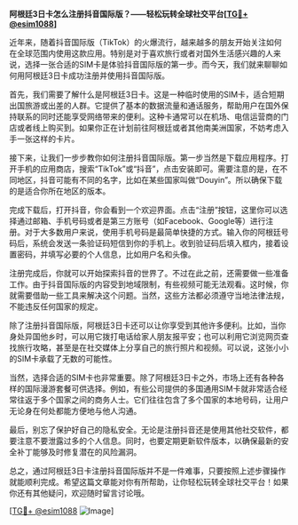 **阿根廷3日卡怎么注册抖音国际版？——轻松玩转全球社交平台[[TG💪+ @esim1088](https://t.me/s/esim1088)]**

近年来，随着抖音国际版（TikTok）的火爆流行，越来越多的朋友开始关注如何在全球范围内使用这款应用。特别是对于喜欢旅行或者对国外生活感兴趣的人来说，选择一张合适的SIM卡是体验抖音国际版的第一步。而今天，我们就来聊聊如何用阿根廷3日卡成功注册并使用抖音国际版。

首先，我们需要了解什么是阿根廷3日卡。这是一种临时使用的SIM卡，适合短期出国旅游或出差的人群。它提供了基本的数据流量和通话服务，帮助用户在国外保持联系的同时还能享受网络带来的便利。这种卡通常可以在机场、电信运营商的门店或者线上购买到。如果你正在计划前往阿根廷或者其他南美洲国家，不妨考虑入手一张这样的卡片。

接下来，让我们一步步教你如何注册抖音国际版。第一步当然是下载应用程序。打开手机的应用商店，搜索“TikTok”或“抖音”，点击安装即可。需要注意的是，在不同地区，抖音可能有不同的名字，比如在某些国家叫做“Douyin”。所以确保下载的是适合你所在地区的版本。

完成下载后，打开抖音，你会看到一个欢迎界面。点击“注册”按钮，这里你可以选择通过邮箱、手机号码或者是第三方账号（如Facebook、Google等）进行注册。对于大多数用户来说，使用手机号码是最简单快捷的方式。输入你的阿根廷号码后，系统会发送一条验证码短信到你的手机上。收到验证码后填入框内，接着设置密码，并填写必要的个人信息，比如用户名和头像。

注册完成后，你就可以开始探索抖音的世界了。不过在此之前，还需要做一些准备工作。由于抖音国际版的内容受到地域限制，有些视频可能无法观看。这时候，你就需要借助一些工具来解决这个问题。当然，这些方法都必须遵守当地法律法规，不能违反任何国家的规定。

除了注册抖音国际版，阿根廷3日卡还可以让你享受到其他许多便利。比如，当你身处异国他乡时，可以用它拨打电话给家人朋友报平安；也可以利用它浏览网页查找旅行攻略，甚至是在社交媒体上分享自己的旅行照片和视频。可以说，这张小小的SIM卡承载了无数的可能性。

当然，选择合适的SIM卡也非常重要。除了阿根廷3日卡之外，市场上还有各种各样的国际漫游套餐可供选择。例如，有些公司提供的多国通用SIM卡就非常适合经常往返于多个国家之间的商务人士。它们往往包含了多个国家的本地号码，让用户无论身在何处都能方便地与他人沟通。

最后，别忘了保护好自己的隐私安全。无论是注册抖音还是使用其他社交软件，都要注意不要泄露过多的个人信息。同时，也要定期更新软件版本，以确保最新的安全补丁能够及时修复潜在的风险漏洞。

总之，通过阿根廷3日卡注册抖音国际版并不是一件难事，只要按照上述步骤操作就能顺利完成。希望这篇文章能对你有所帮助，让你轻松玩转全球社交平台！如果你还有其他疑问，欢迎随时留言讨论哦。

[[TG💪+ @esim1088](https://t.me/s/esim1088) ![Image](https://i.postimg.cc/4NQfJmqS/Snipaste-2025-05-13-00-14-12.png)]